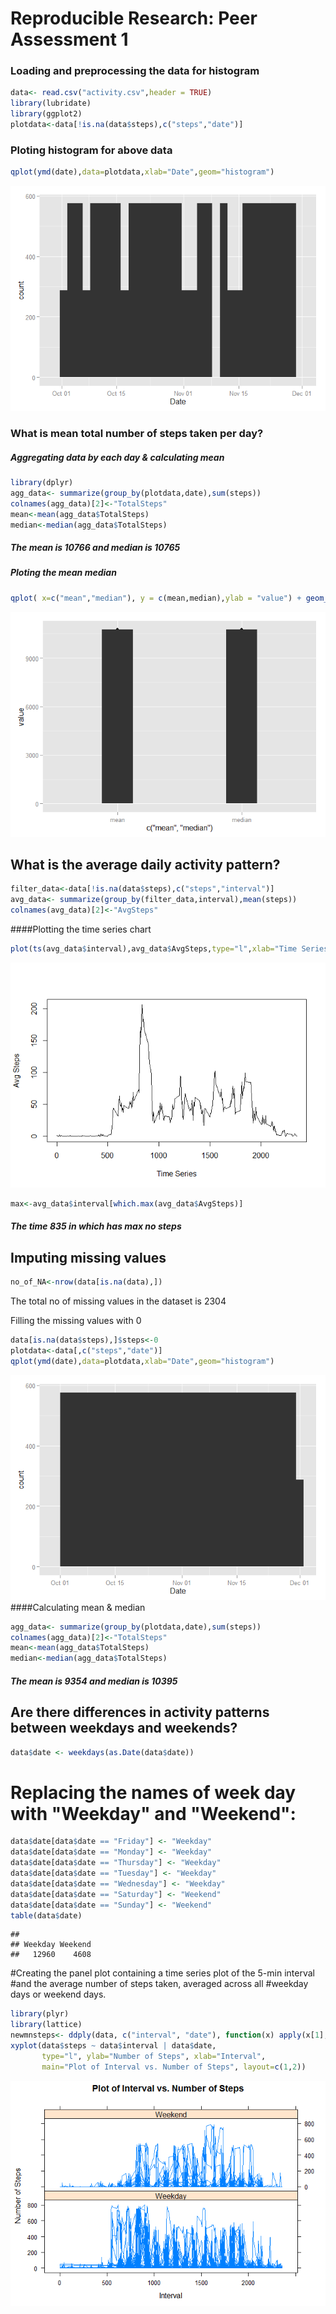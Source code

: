 # Reproducible Research: Peer Assessment 1

### Loading and preprocessing the data for histogram

```r
data<- read.csv("activity.csv",header = TRUE)
library(lubridate)
library(ggplot2)
plotdata<-data[!is.na(data$steps),c("steps","date")]
```
### Ploting histogram for above data

```r
qplot(ymd(date),data=plotdata,xlab="Date",geom="histogram")
```

![plot of chunk unnamed-chunk-2](./PA1_template_files/figure-html/unnamed-chunk-2.png) 

### What is mean total number of steps taken per day?
##### Aggregating data by each day & calculating mean

```r
library(dplyr)
agg_data<- summarize(group_by(plotdata,date),sum(steps))
colnames(agg_data)[2]<-"TotalSteps"
mean<-mean(agg_data$TotalSteps)
median<-median(agg_data$TotalSteps)
```
##### The mean is 10766   and    median is 10765
##### Ploting the mean median

```r
qplot( x=c("mean","median"), y = c(mean,median),ylab = "value") + geom_bar(stat = "identity",width=.25)
```

![plot of chunk unnamed-chunk-4](./PA1_template_files/figure-html/unnamed-chunk-4.png) 


## What is the average daily activity pattern?

```r
filter_data<-data[!is.na(data$steps),c("steps","interval")]
avg_data<- summarize(group_by(filter_data,interval),mean(steps))
colnames(avg_data)[2]<-"AvgSteps"
```
####Plotting the time series chart

```r
plot(ts(avg_data$interval),avg_data$AvgSteps,type="l",xlab="Time Series",ylab="Avg Steps")
```

![plot of chunk unnamed-chunk-6](./PA1_template_files/figure-html/unnamed-chunk-6.png) 


```r
max<-avg_data$interval[which.max(avg_data$AvgSteps)]
```
##### The time 835 in which has max no steps 
## Imputing missing values

```r
no_of_NA<-nrow(data[is.na(data),])
```
The total no of missing values in the dataset is 2304

Filling the missing values with 0

```r
data[is.na(data$steps),]$steps<-0
plotdata<-data[,c("steps","date")]
qplot(ymd(date),data=plotdata,xlab="Date",geom="histogram")
```

![plot of chunk unnamed-chunk-9](./PA1_template_files/figure-html/unnamed-chunk-9.png) 
####Calculating mean & median

```r
agg_data<- summarize(group_by(plotdata,date),sum(steps))
colnames(agg_data)[2]<-"TotalSteps"
mean<-mean(agg_data$TotalSteps)
median<-median(agg_data$TotalSteps)
```
##### The mean is 9354   and    median is 10395
## Are there differences in activity patterns between weekdays and weekends?

```r
data$date <- weekdays(as.Date(data$date))
```
# Replacing the names of week day with "Weekday" and "Weekend":

```r
data$date[data$date == "Friday"] <- "Weekday"
data$date[data$date == "Monday"] <- "Weekday"
data$date[data$date == "Thursday"] <- "Weekday"
data$date[data$date == "Tuesday"] <- "Weekday"
data$date[data$date == "Wednesday"] <- "Weekday"
data$date[data$date == "Saturday"] <- "Weekend"
data$date[data$date == "Sunday"] <- "Weekend"
table(data$date)
```

```
## 
## Weekday Weekend 
##   12960    4608
```
#Creating the panel plot containing a time series plot of the 5-min interval
#and the average number of steps taken, averaged across all 
#weekday days or weekend days.

```r
library(plyr)
library(lattice)
newmnsteps<- ddply(data, c("interval", "date"), function(x) apply(x[1], 2, mean))
xyplot(data$steps ~ data$interval | data$date, 
       type="l", ylab="Number of Steps", xlab="Interval",
       main="Plot of Interval vs. Number of Steps", layout=c(1,2))
```

![plot of chunk unnamed-chunk-13](./PA1_template_files/figure-html/unnamed-chunk-13.png) 
